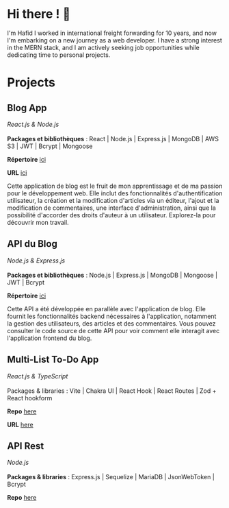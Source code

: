 # Hi there ! 👋

I'm Hafid I worked in international freight forwarding for 10 years, and now I'm embarking on a new journey as a web developer. I have a strong interest in the MERN stack, and I am actively seeking job opportunities while dedicating time to personal projects.

# Projects

## Blog App
*React.js & Node.js*\
\
**Packages et bibliothèques** : React | Node.js | Express.js | MongoDB | AWS S3 | JWT | Bcrypt | Mongoose

**Répertoire** [ici](https://github.com/Mangemort60/mern-blog)

**URL** [ici](lien-vers-votre-application)

Cette application de blog est le fruit de mon apprentissage et de ma passion pour le développement web. Elle inclut des fonctionnalités d'authentification utilisateur, la création et la modification d'articles via un éditeur, l'ajout et la modification de commentaires, une interface d'administration, ainsi que la possibilité d'accorder des droits d'auteur à un utilisateur. Explorez-la pour découvrir mon travail.

## API du Blog
*Node.js & Express.js*\
\
**Packages et bibliothèques** : Node.js | Express.js | MongoDB | Mongoose | JWT | Bcrypt

**Répertoire** [ici](https://github.com/Mangemort60/blog-api)

Cette API a été développée en parallèle avec l'application de blog. Elle fournit les fonctionnalités backend nécessaires à l'application, notamment la gestion des utilisateurs, des articles et des commentaires. Vous pouvez consulter le code source de cette API pour voir comment elle interagit avec l'application frontend du blog.


## Multi-List To-Do App  
*React.js & TypeScript*\
\
Packages & libraries : Vite | Chakra UI | React Hook | React Routes | Zod + React hookform 

**Repo** [here](https://github.com/Mangemort60/TodoList-react-app)

**URL** [here](https://todo-react-app-otacon.netlify.app/login)

## API Rest  
*Node.js*\
\
**Packages & libraries** :             Express.js | Sequelize | MariaDB | JsonWebToken | Bcrypt

**Repo** [here](https://github.com/Mangemort60/API-RESTFull-ToDoList)
